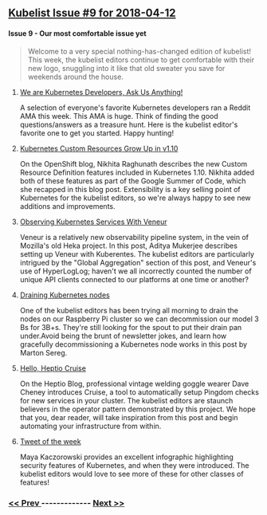 ## [Kubelist Issue #9 for 2018-04-12](https://kubelist.com/issue/9)

#### Issue 9 - Our most comfortable issue yet

> Welcome to a very special nothing-has-changed edition of kubelist! This week, the kubelist editors continue to get comfortable with their new logo, snuggling into it like that old sweater you save for weekends around the house.

1. [We are Kubernetes Developers, Ask Us Anything!](https://www.reddit.com/r/kubernetes/comments/8b7f0x/we_are_kubernetes_developers_ask_us_anything/)

    A selection of everyone's favorite Kubernetes developers ran a Reddit AMA this week. This AMA is huge. Think of finding the good questions/answers as a treasure hunt. Here is the kubelist editor's favorite one to get you started. Happy hunting!
1. [Kubernetes Custom Resources Grow Up in v1.10](https://blog.openshift.com/kubernetes-custom-resources-grow-up-in-v1-10/)

    On the OpenShift blog, Nikhita Raghunath describes the new Custom Resource Definition features included in Kubernetes 1.10. Nikhita added both of these features as part of the Google Summer of Code, which she recapped in this blog post. Extensibility is a key selling point of Kubernetes for the kubelist editors, so we're always happy to see new additions and improvements.
1. [Observing Kubernetes Services With Veneur](https://varnull.adityamukerjee.net/2018/04/05/observing-kubernetes-services-with-veneur/)

    Veneur is a relatively new observability pipeline system, in the vein of Mozilla's old Heka project. In this post, Aditya Mukerjee describes setting up Veneur with Kuberentes. The kubelist editors are particularly intrigued by the "Global Aggregation" section of this post, and Veneur's use of HyperLogLog; haven't we all incorrectly counted the number of unique API clients connected to our platforms at one time or another?
1. [Draining Kubernetes nodes](https://banzaicloud.com/blog/drain/)

    One of the kubelist editors has been trying all morning to drain the nodes on our Raspberry Pi cluster so we can decommission our model 3 Bs for 3B+s. They're still looking for the spout to put their drain pan under.Avoid being the brunt of newsletter jokes, and learn how gracefully decommissioning a Kubernetes node works in this post by Marton Sereg.
1. [Hello, Heptio Cruise](https://blog.heptio.com/hello-cruise-491852b98a89)

    On the Heptio Blog, professional vintage welding goggle wearer Dave Cheney introduces Cruise, a tool to automatically setup Pingdom checks for new services in your cluster. The kubelist editors are staunch believers in the operator pattern demonstrated by this project. We hope that you, dear reader, will take inspiration from this post and begin automating your infrastructure from within.
1. [Tweet of the week](https://twitter.com/MayaKaczorowski/status/984106330616197126)

    Maya Kaczorowski provides an excellent infographic highlighting security features of Kubernetes, and when they were introduced. The kubelist editors would love to see more of these for other classes of features!

### [ << Prev ](kubelist-8.md) ------------- [ Next >> ](kubelist-10.md)